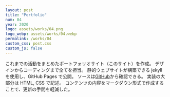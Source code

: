 ```yaml
---
layout: post
title: "Portfolio"
num: 04
year: 2020
logo: assets/works/04.png
logo_webp: assets/works/04.webp
permalink: /works/04
custom_css: post.css
custom_js: false
---
```


これまでの活動をまとめたポートフォリオサイト（このサイト）を作成。
デザインからコーディングまで全てを担当。
静的ウェブサイトが構築できる jekyll を使用し、GitHub Pages で公開。
ソースは[GitHub][github-url]から確認できる。
実装の大部分は HTML, CSS で記述。
コンテンツの内容をマークダウン形式で作成することで、更新の手間を軽減した。

[github-url]: https://jekyllrb.com/docs/home
